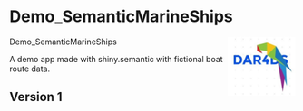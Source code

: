 # Demo_SemanticMarineShips

Demo_SemanticMarineShips <img src='man/figures/logo.jpg' align="right" height="104" />

A demo app made with shiny.semantic with fictional boat route data.

## Version 1
